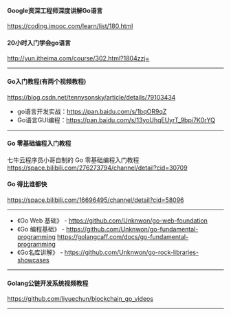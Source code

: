#### Google资深工程师深度讲解Go语言  
https://coding.imooc.com/learn/list/180.html

#### 20小时入门学会go语言  
http://yun.itheima.com/course/302.html?1804zzj=  

---

#### Go入门教程(有两个视频教程)  
https://blog.csdn.net/tennysonsky/article/details/79103434  
* go语言开发实战：https://pan.baidu.com/s/1bqOR9qZ   
* Go语言GUI编程：https://pan.baidu.com/s/13yoUhqEUyrT_9bpi7K0rYQ  

---

#### Go 零基础编程入门教程
七牛云程序员小哥自制的 Go 零基础编程入门教程  
https://space.bilibili.com/276273794/channel/detail?cid=30709

#### Go 得比谁都快
https://space.bilibili.com/16696495/channel/detail?cid=58096

---

* 《Go Web 基础》 - https://github.com/Unknwon/go-web-foundation  
* 《Go 编程基础》 - https://github.com/Unknwon/go-fundamental-programming https://golangcaff.com/docs/go-fundamental-programming
* 《Go名库讲解》 - https://github.com/Unknwon/go-rock-libraries-showcases

---

#### Golang公链开发系统视频教程
https://github.com/liyuechun/blockchain_go_videos

---